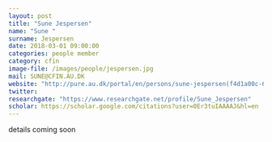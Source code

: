 ```yaml
---
layout: post
title: "Sune Jespersen"
name: "Sune "
surname: Jespersen
date: 2018-03-01 09:00:00
categories: people member
category: cfin
image-file: /images/people/jespersen.jpg
mail: SUNE@CFIN.AU.DK
website: "http://pure.au.dk/portal/en/persons/sune-jespersen(f4d1a00c-677b-4aca-b9b0-c7ad14f1fddc).html"
twitter:
researchgate: "https://www.researchgate.net/profile/Sune_Jespersen"
scholar: https://scholar.google.com/citations?user=0Er3tuIAAAAJ&hl=en
---
```


details coming soon
